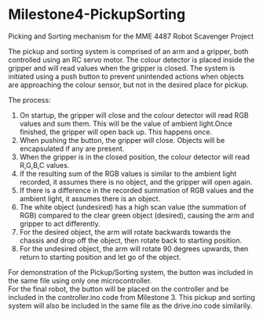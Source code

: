 # Milestone4-PickupSorting
Picking and Sorting mechanism for the MME 4487 Robot Scavenger Project  

The pickup and sorting system is comprised of an arm and a gripper, both controlled using an RC servo motor. The colour detector is placed inside the gripper and will read values when the gripper is closed. The system is initiated using a push button to prevent unintended actions when objects are approaching the colour sensor, but not in the desired place for pickup.  

The process:  
1. On startup, the gripper will close and the colour detector will read RGB values and sum them. This will be the value of ambient light.Once finished, the gripper will open back up. This happens once.  
2. When pushing the button, the gripper will close. Objects will be encapsulated if any are present.
3. When the gripper is in the closed position, the colour detector will read R,G,B,C values.
4. If the resulting sum of the RGB values is similar to the ambient light recorded, it assumes there is no object, and the gripper will open again.  
5. If there is a difference in the recorded summation of RGB values and the ambient light, it assumes there is an object.
6. The white object (undesired) has a high scan value (the summation of RGB) compared to the clear green object (desired), causing the arm and gripper to act differently.
7. For the desired object, the arm will rotate backwards towards the chassis and drop off the object, then rotate back to starting position.
8. For the undesired object, the arm will rotate 90 degrees upwards, then return to starting position and let go of the object.

For demonstration of the Pickup/Sorting system, the button was included in the same file using only one microcontroller.  
For the final robot, the button will be placed on the controller and be included in the controller.ino code from Milestone 3. This pickup and sorting system will also be included in the same file as the drive.ino code similarily.
